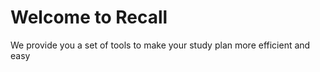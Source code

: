 # Welcome to Recall 
We provide you a set of tools to make your study plan more efficient and easy 



